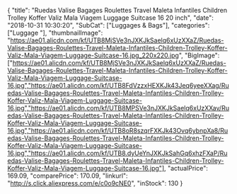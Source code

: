 {
	"title": "Ruedas Valise Bagages Roulettes Travel Maleta Infantiles Children Trolley Koffer Valiz Mala Viagem Luggage Suitcase 16 20 inch",
	"date": "2018-10-31 10:30:20",
	"SubCat": ["Luggages & Bags"],
	"categories": ["Luggage "],
	"thumbnailImage": "https://ae01.alicdn.com/kf/UTB8MjSVe3nJXKJkSaelq6xUzXXaZ/Ruedas-Valise-Bagages-Roulettes-Travel-Maleta-Infantiles-Children-Trolley-Koffer-Valiz-Mala-Viagem-Luggage-Suitcase-16.jpg_220x220.jpg",
	"BigImage": ["https://ae01.alicdn.com/kf/UTB8MjSVe3nJXKJkSaelq6xUzXXaZ/Ruedas-Valise-Bagages-Roulettes-Travel-Maleta-Infantiles-Children-Trolley-Koffer-Valiz-Mala-Viagem-Luggage-Suitcase-16.jpg","https://ae01.alicdn.com/kf/UTB8FdVzzxHEXKJk43Jeq6yeeXXag/Ruedas-Valise-Bagages-Roulettes-Travel-Maleta-Infantiles-Children-Trolley-Koffer-Valiz-Mala-Viagem-Luggage-Suitcase-16.jpg","https://ae01.alicdn.com/kf/UTB8MPSVe3nJXKJkSaelq6xUzXXav/Ruedas-Valise-Bagages-Roulettes-Travel-Maleta-Infantiles-Children-Trolley-Koffer-Valiz-Mala-Viagem-Luggage-Suitcase-16.jpg","https://ae01.alicdn.com/kf/UTB8oR8szqrFXKJk43Ovq6ybnpXa8/Ruedas-Valise-Bagages-Roulettes-Travel-Maleta-Infantiles-Children-Trolley-Koffer-Valiz-Mala-Viagem-Luggage-Suitcase-16.jpg","https://ae01.alicdn.com/kf/UTB8.dyUeYnJXKJkSahGq6xhzFXaP/Ruedas-Valise-Bagages-Roulettes-Travel-Maleta-Infantiles-Children-Trolley-Koffer-Valiz-Mala-Viagem-Luggage-Suitcase-16.jpg"],
	"actualPrice": 169.09,
	"comparePrice": 170.09,
	"linkurl": "http://s.click.aliexpress.com/e/c0o9cNE0",
	"inStock": 130
}
